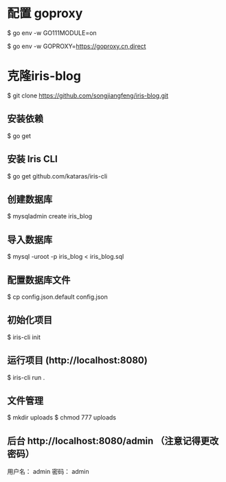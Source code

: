 # 配置 goproxy 

$ go env -w GO111MODULE=on

$ go env -w GOPROXY=https://goproxy.cn,direct

# 克隆iris-blog


$  git clone https://github.com/songjiangfeng/iris-blog.git

## 安装依赖 

$ go get

## 安装 Iris CLI 
$ go get github.com/kataras/iris-cli


## 创建数据库

$ mysqladmin create iris_blog
## 导入数据库

$ mysql -uroot -p iris_blog < iris_blog.sql

## 配置数据库文件

$ cp config.json.default config.json

## 初始化项目
$ iris-cli init

## 运行项目  (http://localhost:8080)
$ iris-cli run .

## 文件管理
$ mkdir uploads
$ chmod 777 uploads

## 后台 http://localhost:8080/admin  （注意记得更改密码）
用户名： admin
密码： admin

